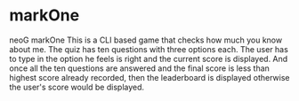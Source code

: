 # markOne
neoG markOne
This is a CLI based game that checks how much you know about me. The quiz has ten questions with three options each. The user has to type in the option he feels is right and the current score is displayed. And once all the ten questions are answered and the final score is less than highest score already recorded, then the leaderboard is displayed otherwise the user's score would be displayed.
